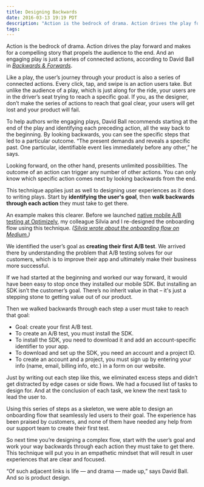 ```yaml
---
title: Designing Backwards
date: 2016-03-13 19:19 PDT
description: "Action is the bedrock of drama. Action drives the play forward and makes for a compelling story that propels the audience to the end. And an engaging play is just a series of connected actions, according to David Ball in 'Backwards & Forwards.'"
tags:
---
```


Action is the bedrock of drama. Action drives the play forward and makes for a compelling story that propels the audience to the end. And an engaging play is just a series of connected actions, according to David Ball in _[Backwards & Forwards](http://www.amazon.com/Backwards-Forwards-Technical-Manual-Reading/dp/0809311100)_.

Like a play, the user’s journey through your product is also a series of connected actions. Every click, tap, and swipe is an action users take. But unlike the audience of a play, which is just along for the ride, your users are in the driver’s seat trying to reach a specific goal. If you, as the designer, don’t make the series of actions to reach that goal clear, your users will get lost and your product will fail.

To help authors write engaging plays, David Ball recommends starting at the end of the play and identifying each preceding action, all the way back to the beginning. By looking backwards, you can see the specific steps that led to a particular outcome. “The present demands and reveals a specific past. One particular, identifiable event lies immediately before any other,” he says.

Looking forward, on the other hand, presents unlimited possibilities. The outcome of an action can trigger any number of other actions. You can only know which specific action comes next by looking backwards from the end.

This technique applies just as well to designing user experiences as it does to writing plays. Start by **identifying the user's goal**, then **walk backwards through each action** they must take to get there.

An example makes this clearer. Before we launched [native mobile A/B testing at Optimizely](https://www.optimizely.com/mobile), my colleague Silvia and I re-designed the onboarding flow using this technique. _([Silvia wrote about the onboarding flow on Medium.](https://medium.com/design-optimizely/behind-the-design-of-optimizely-s-mobile-onboarding-c47ad1d2748e#.6ipk86q2y))_

We identified the user’s goal as **creating their first A/B test**. We arrived there by understanding the problem that A/B testing solves for our customers, which is to improve their app and ultimately make their business more successful.

If we had started at the beginning and worked our way forward, it would have been easy to stop once they installed our mobile SDK. But installing an SDK isn’t the customer’s goal. There’s no inherit value in that – it's just a stepping stone to getting value out of our product.

Then we walked backwards through each step a user must take to reach that goal:

- Goal: create your first A/B test.
- To create an A/B test, you must install the SDK.
- To install the SDK, you need to download it and add an account-specific identifier to your app.
- To download and set up the SDK, you need an account and a project ID.
- To create an account and a project, you must sign up by entering your info (name, email, billing info, etc.) in a form on our website.

Just by writing out each step like this, we eliminated excess steps and didn’t get distracted by edge cases or side flows. We had a focused list of tasks to design for. And at the conclusion of each task, we knew the next task to lead the user to.

Using this series of steps as a skeleton, we were able to design an onboarding flow that seamlessly led users to their goal. The experience has been praised by customers, and none of them have needed any help from our support team to create their first test.

So next time you’re designing a complex flow, start with the user’s goal and work your way backwards through each action they must take to get there. This technique will put you in an empathetic mindset that will result in user experiences that are clear and focused.

“Of such adjacent links is life — and drama — made up,” says David Ball. And so is product design.
